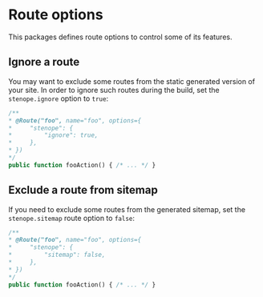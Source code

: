 # Route options

This packages defines route options to control some of its features.

## Ignore a route

You may want to exclude some routes from the static generated version of your site.
In order to ignore such routes during the build, set the `stenope.ignore` option to `true`:

```php
/**
* @Route("foo", name="foo", options={
*     "stenope": {
*         "ignore": true,
*     },
* })
*/
public function fooAction() { /* ... */ }
```

## Exclude a route from sitemap

If you need to exclude some routes from the generated sitemap,
set the `stenope.sitemap` route option to `false`:

```php
/**
* @Route("foo", name="foo", options={
*     "stenope": {
*         "sitemap": false,
*     },
* })
*/
public function fooAction() { /* ... */ }
```
